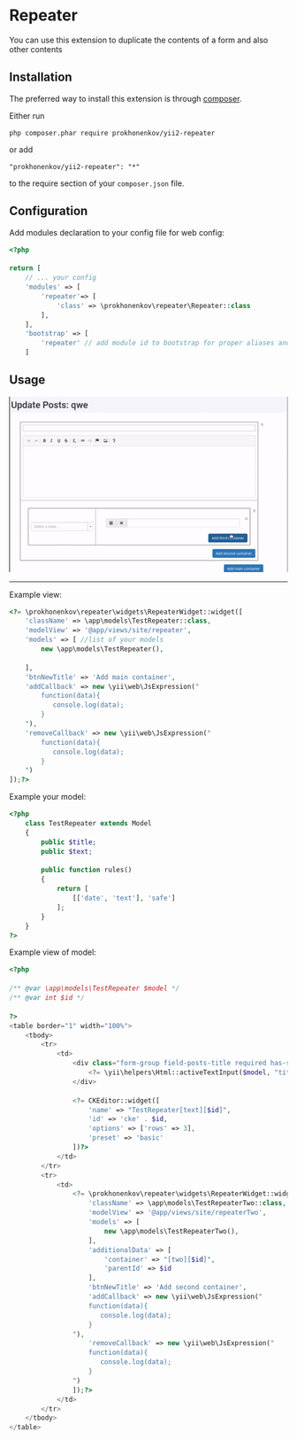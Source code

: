 Repeater
==============
You can use this extension to duplicate the contents of a form and also other contents 

Installation
------------

The preferred way to install this extension is through [composer](http://getcomposer.org/download/).

Either run

```
php composer.phar require prokhonenkov/yii2-repeater
```

or add

```
"prokhonenkov/yii2-repeater": "*"
```

to the require section of your `composer.json` file.

Configuration
-------------

Add modules declaration to your config file for web config:

```php
<?php

return [
    // ... your config
    'modules' => [
        'repeater'=> [
            'class' => \prokhonenkov\repeater\Repeater::class
        ],
    ],
    'bootstrap' => [        
        'repeater' // add module id to bootstrap for proper aliases and url routes binding
    ]

```

Usage
-------------
![Single column example](./resources/presentation.gif?raw=true)

-----
Example view:

```php
<?= \prokhonenkov\repeater\widgets\RepeaterWidget::widget([
    'className' => \app\models\TestRepeater::class,
    'modelView' => '@app/views/site/repeater',
    'models' => [ //list of your models
        new \app\models\TestRepeater(),

    ],
    'btnNewTitle' => 'Add main container',
    'addCallback' => new \yii\web\JsExpression("
        function(data){
           console.log(data);
        }
    "),
    'removeCallback' => new \yii\web\JsExpression("
        function(data){
           console.log(data);
        }
    ")
]);?>

```  
Example your model:

```php
<?php 
    class TestRepeater extends Model
    {
        public $title;
        public $text;
    
        public function rules()
        {
            return [
                [['date', 'text'], 'safe']
            ];
        }
    }
?>
```  

Example view of model:

```php
<?php

/** @var \app\models\TestRepeater $model */
/** @var int $id */

?>
<table border="1" width="100%">
    <tbody>
        <tr>
            <td>
                <div class="form-group field-posts-title required has-success">
                    <?= \yii\helpers\Html::activeTextInput($model, "title[$id]")?>
                </div>
        
                <?= CKEditor::widget([
                    'name' => "TestRepeater[text][$id]",
                    'id' => 'cke' . $id,
                    'options' => ['rows' => 3],
                    'preset' => 'basic'
                ])?>
            </td>
        </tr>
        <tr>
            <td>
                <?= \prokhonenkov\repeater\widgets\RepeaterWidget::widget([
                    'className' => \app\models\TestRepeaterTwo::class,
                    'modelView' => '@app/views/site/repeaterTwo',
                    'models' => [
                        new \app\models\TestRepeaterTwo(),
                    ],
                    'additionalData' => [
                        'container' => "[two][$id]",
                        'parentId' => $id
                    ],
                    'btnNewTitle' => 'Add second container',
                    'addCallback' => new \yii\web\JsExpression("
                    function(data){
                       console.log(data);
                    }
                "),
                    'removeCallback' => new \yii\web\JsExpression("
                    function(data){
                       console.log(data);
                    }
                ")
                ]);?>
            </td>
        </tr>
    </tbody>
</table>
```  